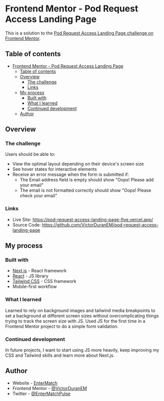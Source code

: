 # Frontend Mentor - Pod Request Access Landing Page

This is a solution to the [Pod Request Access Landing Page challenge on Frontend Mentor](https://www.frontendmentor.io/challenges/pod-request-access-landing-page-eyTmdkLSG).

## Table of contents

- [Frontend Mentor - Pod Request Access Landing Page](#frontend-mentor---pod-request-access-landing-page)
  - [Table of contents](#table-of-contents)
  - [Overview](#overview)
    - [The challenge](#the-challenge)
    - [Links](#links)
  - [My process](#my-process)
    - [Built with](#built-with)
    - [What I learned](#what-i-learned)
    - [Continued development](#continued-development)
  - [Author](#author)

## Overview

### The challenge

Users should be able to:

- View the optimal layout depending on their device's screen size
- See hover states for interactive elements
- Receive an error message when the form is submitted if:
  - The Email address field is empty should show "Oops! Please add your email"
  - The email is not formatted correctly should show "Oops! Please check your email"

### Links

- Live Site: <https://pod-request-access-landing-page-five.vercel.app/>
- Source Code: <https://github.com/VictorDuranEM/pod-request-access-landing-page>

## My process

### Built with

- [Next.js](https://nextjs.org/) - React framework
- [React](https://reactjs.org/) - JS library
- [Tailwind CSS](https://tailwindcss.com/) - CSS framework
- Mobile-first workflow

### What I learned

Learned to rely on background images and tailwind media breakpoints to set a background at different screen sizes without overcomplicating things trying to track the screen size with JS.
Used JS for the first time in a Frontend Mentor project to do a simple form validation.

### Continued development

In future projects, I want to start using JS more heavily, keep improving my CSS and Tailwind skills and learn more about Next.js.

## Author

- Website - [EnterMatch](https://entermatch.com/)
- Frontend Mentor - [@VictorDuranEM](https://www.frontendmentor.io/profile/VictorDuranEM)
- Twitter - [@EnterMatchPulse](https://twitter.com/EnterMatchPulse)
